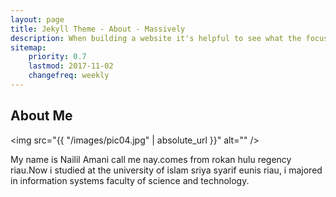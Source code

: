 ```yaml
---
layout: page
title: Jekyll Theme - About - Massively
description: When building a website it's helpful to see what the focus of your site is. This page is an example of how to show a website's focus.
sitemap:
    priority: 0.7
    lastmod: 2017-11-02
    changefreq: weekly
---
```

## About Me

<span class="image left"><img src="{{ "/images/pic04.jpg" | absolute_url }}" alt="" /></span>

My name is Nailil Amani call me nay.comes from rokan hulu regency riau.Now i studied at the university of islam sriya syarif eunis riau, i majored in information systems faculty of science and technology.
